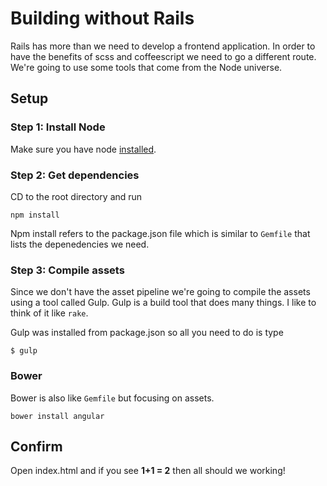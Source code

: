 # Building without Rails

Rails has more than we need to develop a frontend application.
In order to have the benefits of scss and coffeescript we need to go a different route. We're going to use some tools that come from the Node universe.

## Setup
### Step 1: Install Node
Make sure you have node [installed](http://nodejs.org/).


### Step 2: Get dependencies

CD to the root directory and run

    npm install

Npm install refers to the package.json file which is similar to `Gemfile` that lists the depenedencies we need.

### Step 3: Compile assets
Since we don't have the asset pipeline we're going to compile the assets using a tool called Gulp. Gulp is a build tool that does many things. I like to think of it like `rake`.

Gulp was installed from package.json so all you need to do is type

    $ gulp

### Bower
Bower is also like `Gemfile` but focusing on assets.

    bower install angular

## Confirm

Open index.html and if you see **1+1 = 2** then all should we working!
